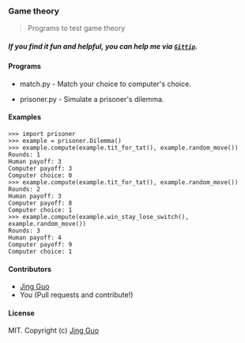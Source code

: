 ### Game theory

> Programs to test game theory

##### If you find it fun and helpful, you can help me via [`Gittip`](https://github.com/guojing0/game-theory).

#### Programs

* match.py - Match your choice to computer's choice.

* prisoner.py - Simulate a prisoner's dilemma.

#### Examples

```
>>> import prisoner
>>> example = prisoner.Dilemma()
>>> example.compute(example.tit_for_tat(), example.random_move())
Rounds: 1
Human payoff: 3
Computer payoff: 3
Computer choice: 0
>>> example.compute(example.tit_for_tat(), example.random_move())
Rounds: 2
Human payoff: 3
Computer payoff: 8
Computer choice: 1
>>> example.compute(example.win_stay_lose_switch(), example.random_move())
Rounds: 3
Human payoff: 4
Computer payoff: 9
Computer choice: 1
```

#### Contributors

* [Jing Guo](http://guoj.org/)
* You (Pull requests and contribute!)

#### License

MIT. Copyright (c) [Jing Guo](http://guoj.org/)